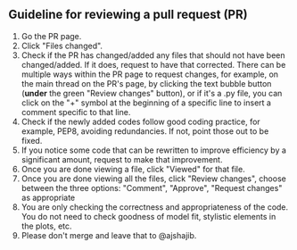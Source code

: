 ## Guideline for reviewing a pull request (PR)

1. Go the PR page.
2. Click "Files changed".
3. Check if the PR has changed/added any files that should not have been 
   changed/added. If it does, request to have that corrected. There can be 
   multiple ways within the PR page to request changes, for example, on the 
   main thread on the PR's page, by clicking the text bubble button (**under** 
   the green "Review changes" button), or if it's a .py file, you 
   can click on the "+" symbol at the beginning of a specific line to insert a 
   comment specific to that line.
4. Check if the newly added codes follow good coding practice, for example, 
   PEP8, avoiding redundancies. If not, point those out to be fixed.
5. If you notice some code that can be rewritten to improve efficiency by a 
   significant amount, request to make that improvement.
6. Once you are done viewing a file, click "Viewed" for that file. 
7. Once you are done viewing all the files, click "Review changes", choose 
   between the three options: "Comment", "Approve", "Request changes" as 
   appropriate
8. You are only checking the correctness and appropriateness of the code. 
   You do not need to check goodness of model fit, stylistic elements in 
   the plots, etc.
9. Please don't merge and leave that to @ajshajib.
